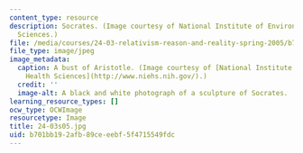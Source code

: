 ```yaml
---
content_type: resource
description: Socrates. (Image courtesy of National Institute of Environmental Health
  Sciences.)
file: /media/courses/24-03-relativism-reason-and-reality-spring-2005/b701bb192afb89ceeebf5f4715549fdc_24-03s05.jpg
file_type: image/jpeg
image_metadata:
  caption: A bust of Aristotle. (Image courtesy of [National Institute of Environmental
    Health Sciences](http://www.niehs.nih.gov/).)
  credit: ''
  image-alt: A black and white photograph of a sculpture of Socrates.
learning_resource_types: []
ocw_type: OCWImage
resourcetype: Image
title: 24-03s05.jpg
uid: b701bb19-2afb-89ce-eebf-5f4715549fdc
---
```

